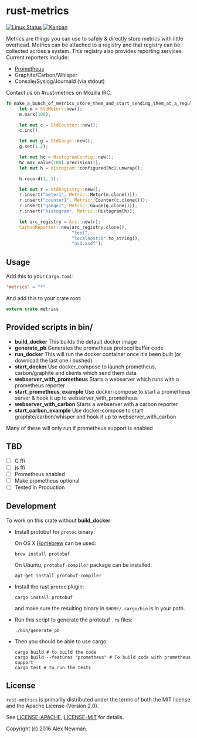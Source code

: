 # rust-metrics
[![Linux Status](https://travis-ci.org/posix4e/rust-metrics.svg?branch=master)](https://travis-ci.org/posix4e/rust-metrics)
[![Kanban](https://img.shields.io/github/issues/posix4e/rust-metrics.svg?label=HuBoard)](https://huboard.com/posix4e/rust-metrics#/?repo=[%22huboard%22])

Metrics are things you can use to safely & directly store metrics with little overhead. Metrics
can be attached to a registry and that registry can be collected across a system. This registry
also provides reporting services. Current reporters include:

- [Prometheus](https://prometheus.io/)
- Graphite/Carbon/Whisper
- Console/Syslog/Journald (via stdout)

Contact us on #rust-metrics on Mozilla IRC.

```rust
fn make_a_bunch_of_metrics_store_them_and_start_sending_them_at_a_regular_interval_to_graphite_or_carbon() {
     let m = StdMeter::new();
     m.mark(100);

     let mut c = StdCounter::new();
     c.inc();

     let mut g = StdGauge::new();
     g.set(1.2);

     let mut hc = HistogramConfig::new();
     hc.max_value(100).precision(1);
     let mut h = Histogram::configured(hc).unwrap();

     h.record(1, 1);

     let mut r = StdRegistry::new();
     r.insert("meter1", Metric::Meter(m.clone()));
     r.insert("counter1", Metric::Counter(c.clone()));
     r.insert("gauge1", Metric::Gauge(g.clone()));
     r.insert("histogram", Metric::Histogram(h));

     let arc_registry = Arc::new(r);
     CarbonReporter::new(arc_registry.clone(),
                         "test",
                         "localhost:0".to_string(),
                         "asd.asdf");
```

## Usage


Add this to your `Cargo.toml`:

```toml
"metrics" = "*"
```

And add this to your crate root:

```rust
extern crate metrics
```
## Provided scripts in bin/

* **build_docker** This builds the default docker image
* **generate_pb** Generates the prometheus protocol buffer code
* **run_docker** This will run the  docker container once it's been built (or download the last one i pushed)
* **start_docker** Use docker_compose  to launch prometheus, carbon/graphite and clients which send them data
* **webserver_with_prometheus** Starts a webserver which runs with a prometheus reporter
* **start_prometheus_example** Use docker-compose to start a prometheus server & hook it up to webserver_with_prometheus
* **webserver_with_carbon** Starts a webserver with a carbon reporter
* **start_carbon_example** Use docker-compose to start graphite/carbon/whisper and hook it up to webserver_with_carbon

Many of these will only run if prometheus support is enabled

## TBD

- [ ] C ffi
- [ ] js ffi
- [ ] Prometheus enabled
- [ ] Make prometheus optional
- [ ] Tested in Production

## Development

To work on this crate without **build_docker**:

- Install protobuf for `protoc` binary:

    On OS X [Homebrew](https://github.com/Homebrew/homebrew) can be used:

    ```
    brew install protobuf
    ```

    On Ubuntu, `protobuf-compiler` package can be installed:

    ```
    apt-get install protobuf-compiler
    ```
- Install the rust `protoc` plugin:

    ```
    cargo install protobuf
    ```

    and make sure the resulting binary in `$HOME/.cargo/bin` is in your path.

- Run this script to generate the protobuf `.rs` files:

    ```
    ./bin/generate_pb
    ```

- Then you should be able to use cargo:

    ```
    cargo build # to build the code
    cargo build --features "prometheus" # To build code with prometheus support
    cargo test # to run the tests
    ```

## License

`rust-metrics` is primarily distributed under the terms of both the MIT license and the
Apache License (Version 2.0).

See [LICENSE-APACHE](LICENSE-APACHE), [LICENSE-MIT](LICENSE-MIT) for details.

Copyright (c) 2016 Alex Newman.
